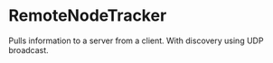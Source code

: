 # RemoteNodeTracker
Pulls information to a server from a client. With discovery using UDP broadcast.
